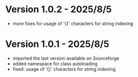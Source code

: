 # Version 1.0.2 - 2025/8/5

- more fixes for usage of '{}' characters for string indexing

# Version 1.0.1 - 2025/8/5

- imported the last version available on Sourceforge
- added namespace for class autoloading
- fixed: usage of '{}' characters for string indexing
